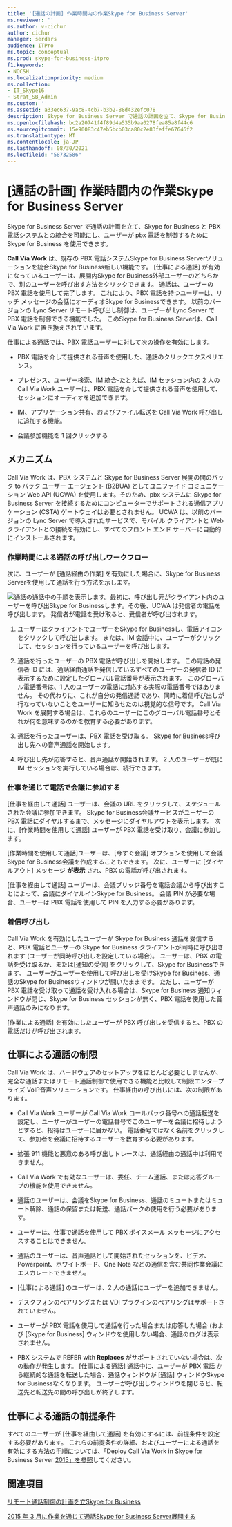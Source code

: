 ```yaml
---
title: '[通話の計画] 作業時間内の作業Skype for Business Server'
ms.reviewer: ''
ms.author: v-cichur
author: cichur
manager: serdars
audience: ITPro
ms.topic: conceptual
ms.prod: skype-for-business-itpro
f1.keywords:
- NOCSH
ms.localizationpriority: medium
ms.collection:
- IT_Skype16
- Strat_SB_Admin
ms.custom: ''
ms.assetid: a33ec637-9ac8-4cb7-b3b2-88d432efc078
description: Skype for Business Server で通話の計画を立て、Skype for Business と PBX 電話システムとの統合を可能にし、ユーザーが pbx 電話を制御するために Skype for Business を使用できます。
ms.openlocfilehash: bc2a20741f4f89d4a535b9aa0278fea85a8f44c6
ms.sourcegitcommit: 15e90083c47eb5bcb03ca80c2e83feffe67646f2
ms.translationtype: MT
ms.contentlocale: ja-JP
ms.lasthandoff: 08/30/2021
ms.locfileid: "58732586"
---
```

# <a name="plan-for-call-via-work-in-skype-for-business-server"></a>[通話の計画] 作業時間内の作業Skype for Business Server
 
Skype for Business Server で通話の計画を立て、Skype for Business と PBX 電話システムとの統合を可能にし、ユーザーが pbx 電話を制御するために Skype for Business を使用できます。
  
 **Call Via Work** は、既存の PBX 電話システムSkype for Business Serverソリューションを統合Skype for Business新しい機能です。 [仕事による通話] が有効になっているユーザーは、展開内Skype for Business外部ユーザーのどちらかで、別のユーザーを呼び出す方法をクリックできます。 通話は、ユーザーの PBX 電話を使用して完了します。 これにより、PBX 電話を持つユーザーは、リッチ メッセージの会話にオーディオSkype for Businessできます。 以前のバージョンの Lync Server リモート呼び出し制御は、ユーザーが Lync Server で PBX 電話を制御できる機能でした。 このSkype for Business Serverは、Call Via Work に置き換えされています。
  
仕事による通話では、PBX 電話ユーザーに対して次の操作を有効にします。
  
- PBX 電話を介して提供される音声を使用した、通話のクリックエクスペリエンス。
    
- プレゼンス、ユーザー検索、IM 統合-たとえば、IM セッション内の 2 人の Call Via Work ユーザーは、PBX 電話を介して提供される音声を使用して、セッションにオーディオを追加できます。
    
- IM、アプリケーション共有、およびファイル転送を Call Via Work 呼び出しに追加する機能。
    
- 会議参加機能を 1 回クリックする
    
## <a name="how-it-works"></a>メカニズム

Call Via Work は、PBX システムと Skype for Business Server 展開の間のバック to バック ユーザー エージェント (B2BUA) としてユニファイド コミュニケーション Web API (UCWA) を使用します。そのため、pbx システムに Skype for Business Server を接続するためにコンピューターでサポートされる通信アプリケーション (CSTA) ゲートウェイは必要とされません。 UCWA は、以前のバージョンの Lync Server で導入されたサービスで、モバイル クライアントと Web クライアントとの接続を有効にし、すべてのフロント エンド サーバーに自動的にインストールされます。
  
### <a name="call-workflow-for-a-call-via-work-call"></a>作業時間による通話の呼び出しワークフロー

次に、ユーザーが [通話経由の作業] を有効にした場合に、Skype for Business Serverを使用して通話を行う方法を示します。
  
![通話の通話中の手順を表示します。最初に、呼び出し元がクライアント内のユーザーを呼び出Skype for Businessします。その後、UCWA は発信者の電話を呼び出します。 発信者が電話を受け取ると、受信者が呼び出されます。](../../media/050e88ed-e18e-40c0-84d5-b17fe40c305a.jpg)
  
1. ユーザーはクライアントでユーザーをSkype for Businessし、電話アイコンをクリックして呼び出します。 または、IM 会話中に、ユーザーがクリックして、セッションを行っているユーザーを呼び出します。
    
2. 通話を行ったユーザーの PBX 電話が呼び出しを開始します。 この電話の発信者 ID には、通話経由通話を発信しているすべてのユーザーの発信者 ID に表示するために設定したグローバル電話番号が表示されます。 このグローバル電話番号は、1 人のユーザーの電話に対応する実際の電話番号ではありません。 その代わりに、これが自分の発信通話であり、同時に着信呼び出しが行なっていないことをユーザーに知らせたのは視覚的な信号です。 Call Via Work を展開する場合は、これらのユーザーにこのグローバル電話番号とそれが何を意味するのかを教育する必要があります。
    
3. 通話を行ったユーザーは、PBX 電話を受け取る。 Skype for Business呼び出し先への音声通話を開始します。 
    
4. 呼び出し先が応答すると、音声通話が開始されます。 2 人のユーザーが既に IM セッションを実行している場合は、続行できます。
    
### <a name="joining-a-conference-with-call-via-work"></a>仕事を通じて電話で会議に参加する

[仕事を経由して通話] ユーザーは、会議の URL をクリックして、スケジュールされた会議に参加できます。 Skype for Business会議サービスがユーザーのPBX 電話にダイヤルするまで、メッセージにダイヤルアウトを表示します。 次に、[作業時間を使用して通話] ユーザーが PBX 電話を受け取り、会議に参加します。
  
[作業時間を使用して通話]ユーザーは、[今すぐ会議] オプションを使用して会議Skype for Business会議を作成することもできます。 次に、ユーザーに [ダイヤルアウト] メッセージ **が表示** され、PBX の電話が呼び出されます。
  
[仕事を経由して通話] ユーザーは、会議ブリッジ番号を電話会議から呼び出すことによって、会議にダイヤルインSkype for Business。 会議 PIN が必要な場合、ユーザーは PBX 電話を使用して PIN を入力する必要があります。
  
### <a name="incoming-calls"></a>着信呼び出し

Call Via Work を有効にしたユーザーが Skype for Business 通話を受信すると、PBX 電話とユーザーの Skype for Business クライアントが同時に呼び出されます (ユーザーが同時呼び出しを設定している場合)。 ユーザーは、PBX の電話を受け取るか、または[通知の受信] をクリックして、Skype for Businessできます。 ユーザーがユーザーを使用して呼び出しを受けSkype for Business、通話のSkype for Businessウィンドウが開いたままです。 ただし、ユーザーが PBX 電話を受け取って通話を受け入れる場合は、Skype for Business 通知ウィンドウが閉じ、Skype for Business セッションが無く、PBX 電話を使用した音声通話のみになります。
  
[作業による通話] を有効にしたユーザーが PBX 呼び出しを受信すると、PBX の電話だけが呼び出されます。
  
## <a name="limitations-of-call-via-work"></a>仕事による通話の制限

Call Via Work は、ハードウェアのセットアップをほとんど必要としませんが、完全な通話またはリモート通話制御で使用できる機能と比較して制限エンタープライズ VoIP音声ソリューションです。 仕事経由の呼び出しには、次の制限があります。
  
- Call Via Work ユーザーが Call Via Work コールバック番号への通話転送を設定し、ユーザーがユーザーの電話番号でこのユーザーを会議に招待しようとすると、招待はユーザーに届かない。 電話番号ではなく名前をクリックして、参加者を会議に招待するユーザーを教育する必要があります。 
    
- 拡張 911 機能と悪意のある呼び出しトレースは、通話経由の通話中は利用できません。
    
- Call Via Work で有効なユーザーは、委任、チーム通話、または応答グループの機能を使用できません。
    
- 通話のユーザーは、会議をSkype for Business、通話のミュートまたはミュート解除、通話の保留または転送、通話パークの使用を行う必要があります。
    
- ユーザーは、仕事で通話を使用して PBX ボイスメール メッセージにアクセスすることはできません。
    
- 通話のユーザーは、音声通話として開始されたセッションを、ビデオ、Powerpoint、ホワイトボード、One Note などの通信を含む共同作業会議にエスカレートできません。
    
- [仕事による通話] のユーザーは、2 人の通話にユーザーを追加できません。
    
- デスクフォンのペアリングまたは VDI プラグインのペアリングはサポートされていません。
    
- ユーザーが PBX 電話を使用して通話を行った場合または応答した場合 (および [Skype for Business] ウィンドウを使用しない場合、通話のログは表示されません。
    
- PBX システムで REFER with **Replaces** がサポートされていない場合は、次の動作が発生します。 [仕事による通話] 通話中に、ユーザーが PBX 電話 から継続的な通話を転送した場合、通話ウィンドウが [通話] ウィンドウSkype for Businessなくなります。 ユーザーが呼び出しウィンドウを閉じると、転送先と転送先の間の呼び出しが終了します。 
    
## <a name="prerequisites-for-call-via-work"></a>仕事による通話の前提条件

すべてのユーザーが [仕事を経由して通話] を有効にするには、前提条件を設定する必要があります。 これらの前提条件の詳細、およびユーザーによる通話を有効にする方法の手順については、「Deploy Call Via Work in Skype for Business Server [2015」を参照](../../deploy/deploy-call-via-work.md)してください。 
  
## <a name="see-also"></a>関連項目

[リモート通話制御の計画を立Skype for Business](remote-call-control.md)
  
[2015 年 3 月に作業を通じて通話Skype for Business Server展開する](../../deploy/deploy-call-via-work.md)

